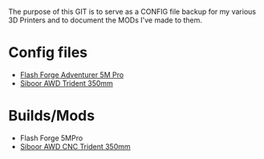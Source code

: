 The purpose of this GIT is to serve as a CONFIG file backup for my various 3D Printers and to document the MODs I've made to them.
# Config files
- [Flash Forge Adventurer 5M Pro](Config/FlashForge%20Adventurer%205MPro/)
- [Siboor AWD Trident 350mm](Config/Siboor%20AWD%20Trident%20350mm/)
# Builds/Mods
- Flash Forge 5MPro
- [Siboor AWD CNC Trident 350mm](Hardware/Siboor%20AWD%20Trident%20350mm/)
